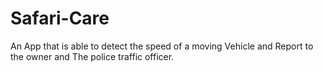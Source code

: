 # Safari-Care
An App that is able to detect the speed of a moving Vehicle and Report to the owner and The police traffic officer.
